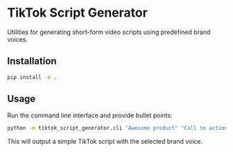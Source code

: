 # TikTok Script Generator

Utilities for generating short-form video scripts using predefined brand voices.

## Installation

```bash
pip install -e .
```

## Usage

Run the command line interface and provide bullet points:

```bash
python -m tiktok_script_generator.cli "Awesome product" "Call to action" --voice enthusiastic
```

This will output a simple TikTok script with the selected brand voice.

